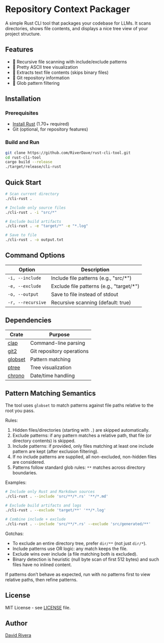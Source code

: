 # Repository Context Packager

A simple Rust CLI tool that packages your codebase for LLMs. It scans directories, shows file contents, and displays a nice tree view of your project structure.

## Features

- 📁 Recursive file scanning with include/exclude patterns
- 🌳 Pretty ASCII tree visualization
- 📝 Extracts text file contents (skips binary files)
- 🔄 Git repository information
- 🎯 Glob pattern filtering

## Installation

### Prerequisites

- [Install Rust](https://rustup.rs/) (1.70+ required)
- Git (optional, for repository features)

### Build and Run

```bash
git clone https://github.com/RiverDave/rust-cli-tool.git
cd rust-cli-tool
cargo build --release
./target/release/cli-rust
```

## Quick Start

```bash
# Scan current directory
./cli-rust .

# Include only source files
./cli-rust . -i "src/*"

# Exclude build artifacts
./cli-rust . -e "target/*" -e "*.log"

# Save to file
./cli-rust . -o output.txt
```

## Command Options

| Option | Description |
|--------|-------------|
| `-i, --include` | Include file patterns (e.g., "src/*") |
| `-e, --exclude` | Exclude file patterns (e.g., "target/*") |
| `-o, --output` | Save to file instead of stdout |
| `-r, --recursive` | Recursive scanning (default: true) |

## Dependencies

| Crate | Purpose |
|-------|---------|
| [clap](https://crates.io/crates/clap) | Command-line parsing |
| [git2](https://crates.io/crates/git2) | Git repository operations |
| [globset](https://crates.io/crates/globset) | Pattern matching |
| [ptree](https://crates.io/crates/ptree) | Tree visualization |
| [chrono](https://crates.io/crates/chrono) | Date/time handling |

## Pattern Matching Semantics

The tool uses `globset` to match patterns against file paths relative to the root you pass.

Rules:

1. Hidden files/directories (starting with `.`) are skipped automatically.
2. Exclude patterns: if any pattern matches a relative path, that file (or directory contents) is skipped.
3. Include patterns: if provided, only files matching at least one include pattern are kept (after exclusion filtering).
4. If no include patterns are supplied, all non-excluded, non-hidden files are considered.
5. Patterns follow standard glob rules: `**` matches across directory boundaries.

Examples:

```bash
# Include only Rust and Markdown sources
./cli-rust . --include 'src/**/*.rs' '**/*.md'

# Exclude build artifacts and logs
./cli-rust . --exclude 'target/**' '**/*.log'

# Combine include + exclude
./cli-rust . --include 'src/**/*.rs' --exclude 'src/generated/**'
```

Gotchas:

- To exclude an entire directory tree, prefer `dir/**` (not just `dir/*`).
- Include patterns use OR logic: any match keeps the file.
- Exclude wins over include (a file matching both is excluded).
- Binary detection is heuristic (null byte scan of first 512 bytes) and such files have no inlined content.

If patterns don’t behave as expected, run with no patterns first to view relative paths, then refine patterns.

## License

MIT License - see [LICENSE](LICENSE) file.

## Author

[David Rivera](https://github.com/RiverDave)